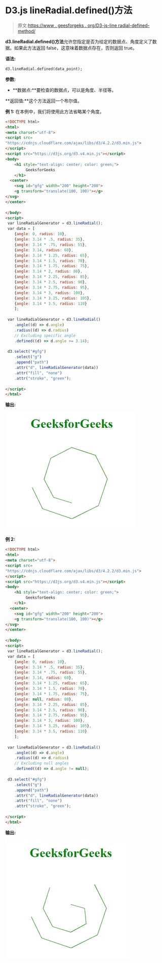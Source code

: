 # D3.js lineRadial.defined()方法

> 原文:[https://www . geesforgeks . org/D3-js-line radial-defined-method/](https://www.geeksforgeeks.org/d3-js-lineradial-defined-method/)

**d3.lineRadial.defined()方法**允许您指定是否为给定的数据点、角度定义了数据。如果此方法返回 false，这意味着数据点存在，否则返回 true。

**语法:**

```html
d3.lineRadial.defined(data_point);
```

**参数:**

*   **数据点:**要检查的数据点，可以是角度、半径等。

**返回值:**这个方法返回一个布尔值。

**例 1:** 在本例中，我们将使用此方法省略某个角度。

```html
<!DOCTYPE html>
<html>
<meta charset="utf-8">
<script src=
"https://cdnjs.cloudflare.com/ajax/libs/d3/4.2.2/d3.min.js">
</script>
<script src="https://d3js.org/d3.v4.min.js"></script> 
<body>
    <h1 style="text-align: center; color: green;">
         GeeksforGeeks
    </h1>
  <center>
    <svg id="gfg" width="200" height="200">
    <g transform="translate(100, 100)"></g>
</svg>
</center>

</body>
<script>
 var lineRadialGenerator = d3.lineRadial();
 var data = [
    {angle: 0, radius: 10},
    {angle: 3.14 * .5, radius: 35},
    {angle: 3.14 * .75, radius: 55},
    {angle: 3.14, radius: 60},
    {angle: 3.14 * 1.25, radius: 65},
    {angle: 3.14 * 1.5, radius: 70},
    {angle: 3.14 * 1.75, radius: 75},
    {angle: 3.14 * 2, radius: 80},
    {angle: 3.14 * 2.25, radius: 85},
    {angle: 3.14 * 2.5, radius: 90},
    {angle: 3.14 * 2.75, radius: 95},
    {angle: 3.14 * 3, radius: 100},
    {angle: 3.14 * 3.25, radius: 105},
    {angle: 3.14 * 3.5, radius: 110}
    ];

 var lineRadialGenerator = d3.lineRadial()
    .angle((d) => d.angle)
    .radius((d) => d.radius)
    // Excluding specific angle
    .defined((d) => d.angle >= 3.14);

 d3.select("#gfg")
    .select("g")
    .append("path")
    .attr("d", lineRadialGenerator(data))
    .attr("fill", "none")
    .attr("stroke", "green");

</script>   
</html>
```

**输出:**

![](img/de9410e45fd47588b8942bf4ce485384.png)

**例 2:**

```html
<!DOCTYPE html>
<html>
<meta charset="utf-8">
<script src=
"https://cdnjs.cloudflare.com/ajax/libs/d3/4.2.2/d3.min.js">
</script>
<script src="https://d3js.org/d3.v4.min.js"></script> 
<body>
    <h1 style="text-align: center; color: green;">
         GeeksforGeeks
    </h1>
  <center>
    <svg id="gfg" width="200" height="200">
    <g transform="translate(100, 100)"></g>
</svg>
</center>

</body>
<script>
 var lineRadialGenerator = d3.lineRadial();
 var data = [
    {angle: 0, radius: 10},
    {angle: 3.14 * .5, radius: 35},
    {angle: 3.14 * .75, radius: 55},
    {angle: 3.14, radius: 60},
    {angle: 3.14 * 1.25, radius: 65},
    {angle: 3.14 * 1.5, radius: 70},
    {angle: 3.14 * 1.75, radius: 75},
    {angle: null, radius: 80},
    {angle: 3.14 * 2.25, radius: 85},
    {angle: 3.14 * 2.5, radius: 90},
    {angle: 3.14 * 2.75, radius: 95},
    {angle: 3.14 * 3, radius: 100},
    {angle: 3.14 * 3.25, radius: 105},
    {angle: 3.14 * 3.5, radius: 110}
    ];

 var lineRadialGenerator = d3.lineRadial()
    .angle((d) => d.angle)
    .radius((d) => d.radius)
    // Excluding null angles
    .defined((d) => d.angle != null);

 d3.select("#gfg")
    .select("g")
    .append("path")
    .attr("d", lineRadialGenerator(data))
    .attr("fill", "none")
    .attr("stroke", "green");

</script>   
</html>
```

**输出:**

![](img/7113f6171b4997446b83d6be0f43a817.png)